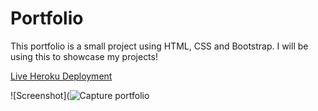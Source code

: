 # Portfolio

This portfolio is a small project using HTML, CSS and Bootstrap. I will be using this to showcase my projects!

[Live Heroku Deployment](https://allie-portfolio.herokuapp.com/)

![Screenshot](![Capture portfolio](https://user-images.githubusercontent.com/84148777/150529716-75a75c9a-8cf9-4417-b6ef-25674edd1210.PNG)

